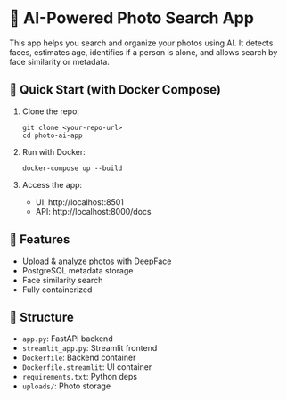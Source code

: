 
# 📸 AI-Powered Photo Search App

This app helps you search and organize your photos using AI. It detects faces, estimates age, identifies if a person is alone, and allows search by face similarity or metadata.

## 🚀 Quick Start (with Docker Compose)

1. Clone the repo:
   ```
   git clone <your-repo-url>
   cd photo-ai-app
   ```

2. Run with Docker:
   ```
   docker-compose up --build
   ```

3. Access the app:
   - UI: http://localhost:8501
   - API: http://localhost:8000/docs

## 🧪 Features

- Upload & analyze photos with DeepFace
- PostgreSQL metadata storage
- Face similarity search
- Fully containerized

## 📂 Structure

- `app.py`: FastAPI backend
- `streamlit_app.py`: Streamlit frontend
- `Dockerfile`: Backend container
- `Dockerfile.streamlit`: UI container
- `requirements.txt`: Python deps
- `uploads/`: Photo storage
